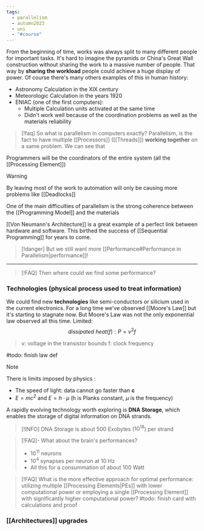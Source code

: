 ```yaml
---
tags:
  - parallelism
  - autumn2023
  - uni
  - "#course"
---
```

From the beginning of time, works was always split to many different people for important tasks. It's hard to imagine the pyramids or China's Great Wall construction without sharing the work to a massive number of people. That way by **sharing the workload** people could achieve a huge display of power. Of course there's many others examples of this in human history:

- Astronomy Calculation in the XIX century
- Meteorologic Calculation in the years 1920
- ENIAC (one of the first computers):
	- Multiple Calculation units activated at the same time
	- Didn't work well because of the coordination problems as well as the materials reliability

> [!faq] So what is parallelism in computers exactly?
>Parallelism, is the fact to have multiple [[Processors]] ([[Threads]]) **working together** on a same problem.
>We can see that 

Programmers will be the coordinators of the entire system (all the [[Processing Element]])

> [!warning] 
> By leaving most of the work to automation will only be causing more problems like [[Deadlocks]]

One of the main difficulties of parallelism is the strong coherence between the [[Programming Model]] and the materials

[[Von Neumann's Architecture]] is a great example of a perfect link between hardware and software. This birthed the success of [[Sequential Programming]] for years to come.

> [!danger] But we still want more [[Performance#Performance in Parallelism|performance]]!

---

> [!FAQ] Then where could we find some performance?
### **Technologies** (physical process used to treat information)

We could find new **technologies** like semi-conductors or silicium used in the current electronics. 
For a long time we've observed [[Moore's Law]] but it's starting to stagnate now. But Moore's Law was not the only exponential law observed all this time. Limited:
$$dissipated\ heat(f): P=v^2f$$
> v: voltage in the transistor bounds 
> f: clock frequency


#todo: finish law def

> [!NOTE]
> There is limits imposed by physics :
> - The speed of light: data cannot go faster than **c**
> - $E=mc^2$ and $E=h \cdot \mu$ (h is Planks constant, $\mu$ is the frequency)

A rapidly evolving technology worth exploring is **DNA Storage**, which enables the storage of digital information on DNA strands.

> [!INFO]
> DNA Storage is about 500 Exobytes ($10^{18}$) per strand

> [!FAQ]- What about the brain's performances?
> - $10^{11}$ neurons
> - $10^4$ synapses per neuron at 10 Hz
> - All this for a consummation of about 100 Watt

> [!FAQ] What is the more effective approach for optimal performance: utilizing multiple [[Processing Elements|PEs]] with lower computational power or employing a single [[Processing Element]] with significantly higher computational power? 
> #todo: finish card with calculations and proof

### [[Architectures]] upgrades





